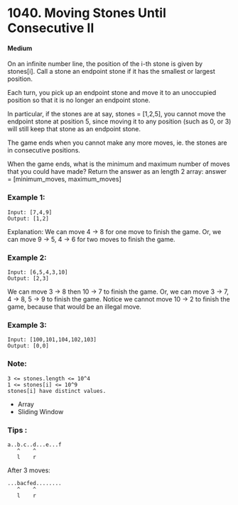# 1040. Moving Stones Until Consecutive II
#### Medium

On an infinite number line, the position of the i-th stone is given by stones[i].  Call a stone an endpoint stone if it has the smallest or largest position.

Each turn, you pick up an endpoint stone and move it to an unoccupied position so that it is no longer an endpoint stone.

In particular, if the stones are at say, stones = [1,2,5], you cannot move the endpoint stone at position 5, since moving it to any position (such as 0, or 3) will still keep that stone as an endpoint stone.

The game ends when you cannot make any more moves, ie. the stones are in consecutive positions.

When the game ends, what is the minimum and maximum number of moves that you could have made?  Return the answer as an length 2 array: answer = [minimum_moves, maximum_moves]

 
### Example 1:
```
Input: [7,4,9]
Output: [1,2]
```
Explanation: 
We can move 4 -> 8 for one move to finish the game.
Or, we can move 9 -> 5, 4 -> 6 for two moves to finish the game.

### Example 2:

```
Input: [6,5,4,3,10]
Output: [2,3]
```
We can move 3 -> 8 then 10 -> 7 to finish the game.
Or, we can move 3 -> 7, 4 -> 8, 5 -> 9 to finish the game.
Notice we cannot move 10 -> 2 to finish the game, because that would be an illegal move.

### Example 3:

```
Input: [100,101,104,102,103]
Output: [0,0]
```
 

### Note:
```
3 <= stones.length <= 10^4
1 <= stones[i] <= 10^9
stones[i] have distinct values.
```

* Array
* Sliding Window

### Tips :
```
a..b.c..d...e...f
   ^    ^
   l    r
```

After 3 moves: 
```
...bacfed........
   ^    ^
   l    r
```

